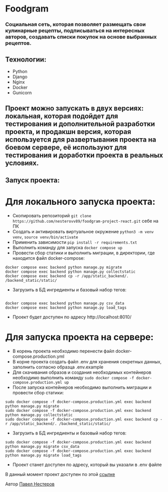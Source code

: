 # Foodgram

### Социальная сеть, которая позволяет размещать свои кулинарные рецепты, подписываться на интересных авторов, создавать списки покупок на основе выбранных рецептов.

## Технологии:
* Python
* Django
* Nginx
* Docker
* Gunicorn


## Проект можно запускать в двух версиях: локальная, которая подойдет для тестирования и дополнительной разработки проекта, и продакшн версия, которая используется для развертывания проекта на боевом сервере, её используют для тестирования и доработки проекта в реальных условиях.

## Запуск проекта:

# Для локального запуска проекта:
- Скопировать репозиторий `git clone https://github.com/nesterovv89/foodgram-project-react.git` себе на ПК
- Создать и активировать виртуальное окружение `python3 -m venv venv`, `source venv/bin/activate`
- Применить зависимости `pip install -r requirements.txt`
- Выполнить команду для запуска `docker compose up`
- Провести сбор статики и выполнить миграции, в директории, где находится файл docker-compose:
```
docker compose exec backend python manage.py migrate
docker compose exec backend python manage.py collectstatic
docker compose exec backend cp -r /app/static_backend/. /backend_static/static/
```
- Загрузить в БД ингредиенты и базовый набор тегов:
```

docker compose exec backend python manage.py csv_data
docker compose exec backend python manage.py load_tags
```
- Проект будет доступен по адресу http://localhost:8010/

# Для запуска проекта на сервере:
- В корень проекта необходимо перенести файл docker-compose.production.yml
- В корне проекта создать файл .env для хранения секретных данных, заполнить согласно образца .env.example
- Для скачивания образов и создания необходимых контейнеров необходимо выполнить команду `sudo docker compose -f docker-compose.production.yml up`
- После запуска контейнеров необходимо выполнить миграции и провести сбор статики:
```
sudo docker compose -f docker-compose.production.yml exec backend python manage.py migrate
sudo docker compose -f docker-compose.production.yml exec backend python manage.py collectstatic
sudo docker compose -f docker-compose.production.yml exec backend cp -r /app/static_backend/. /backend_static/static/
```
- Загрузить в БД ингредиенты и базовый набор тегов:
```
sudo docker compose -f docker-compose.production.yml exec backend python manage.py migrate csv_data
sudo docker compose -f docker-compose.production.yml exec backend python manage.py migrate load_tags
```
- Проект станет доступен по адресу, который вы указали в .env файле


В данный момент проект доступен по этой [ссылке](https://food-gram0.ddns.net)

Автор [Павел Нестеров](https://github.com/nesterovv89)  

